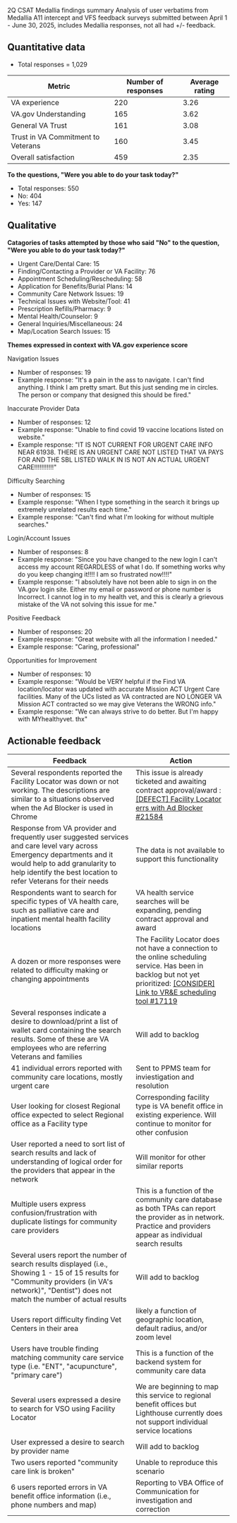 2Q CSAT Medallia findings summary
Analysis of user verbatims from Medallia A11 intercept and VFS feedback surveys submitted between April 1 - June 30, 2025, includes Medallia responses, not all had +/- feedback.

## Quantitative data

- Total responses = 1,029

| Metric | Number of responses | Average rating | 
| --- | --- | --- | 
| VA experience | 220 | 3.26 |
| VA.gov Understanding | 165 | 3.62 | 
| General VA Trust | 161 | 3.08 | 
| Trust in VA Commitment to Veterans | 160| 3.45 |
| Overall satisfaction | 459 | 2.35 | 

**To the questions,  "Were you able to do your task today?"**
- Total responses: 550
- No: 404
- Yes: 147 

## Qualitative

**Catagories of tasks attempted by those who said "No" to the question, "Were you able to do your task today?"**
- Urgent Care/Dental Care: 15
- Finding/Contacting a Provider or VA Facility: 76
- Appointment Scheduling/Rescheduling: 58
- Application for Benefits/Burial Plans: 14
- Community Care Network Issues: 19
- Technical Issues with Website/Tool: 41
- Prescription Refills/Pharmacy: 9
- Mental Health/Counselor: 9
- General Inquiries/Miscellaneous: 24
- Map/Location Search Issues: 15

**Themes expressed in context with VA.gov experience score**

Navigation Issues
- Number of responses: 19
- Example response: "It's a pain in the ass to navigate. I can't find anything. I think I am pretty smart. But this just sending me in circles. The person or company that designed this should be fired."

Inaccurate Provider Data
- Number of responses: 12
- Example response: "Unable to find covid 19 vaccine locations listed on website."
- Example response: "IT IS NOT CURRENT FOR URGENT CARE INFO NEAR 61938. THERE IS AN URGENT CARE NOT LISTED THAT VA PAYS FOR AND THE SBL LISTED WALK IN IS NOT AN ACTUAL URGENT CARE!!!!!!!!!!!"

Difficulty Searching
- Number of responses: 15
- Example response: "When I type something in the search it brings up extremely unrelated results each time."
- Example response: "Can't find what I'm looking for without multiple searches."

Login/Account Issues
- Number of responses: 8
- Example response: "Since you have changed to the new login I can't access my account REGARDLESS of what I do. If something works why do you keep changing it!!!! I am so frustrated now!!!!"
- Example response: "I absolutely have not been able to sign in on the VA.gov login site. Either my email or password or phone number is Incorrect. I cannot log in to my health vet, and this is clearly a grievous mistake of the VA not solving this issue for me."

Positive Feedback
- Number of responses: 20
- Example response: "Great website with all the information I needed."
- Example response: "Caring, professional"

Opportunities for Improvement
- Number of responses: 10
- Example response: "Would be VERY helpful if the Find VA location/locator was updated with accurate Mission ACT Urgent Care facilities. Many of the UCs listed as VA contracted are NO LONGER VA Mission ACT contracted so we may give Veterans the WRONG info."
- Example response: "We can always strive to do better. But I'm happy with MYhealthyvet. thx"

## Actionable feedback

| Feedback | Action | 
| --- | --- | 
| Several respondents reported the Facility Locator was down or not working. The descriptions are similar to a situations observed when the Ad Blocker is used in Chrome | This issue is already ticketed and awaiting contract approval/award : [[DEFECT] Facility Locator errs with Ad Blocker #21584](https://github.com/department-of-veterans-affairs/va.gov-cms/issues/21584)
| Response from VA provider and frequently user suggested services and care level vary across Emergency departments and it would help to add granularity to help identify the best location to refer Veterans for their needs | The data is not available to support this functionality | 
| Respondents want to search for specific types of VA health care, such as palliative care and inpatient mental health facility locations | VA health service searches will be expanding, pending contract approval and award 
| A dozen or more responses were related to difficulty making or changing appointments | The Facility Locator does not have a connection to the online scheduling service. Has been in backlog but not yet prioritized: [[CONSIDER] Link to VR&E scheduling tool #17119](https://github.com/department-of-veterans-affairs/va.gov-cms/issues/17119) | 
| Several responses indicate a desire to download/print a list of wallet card containing the search results. Some of these are VA employees who are referring Veterans and families | Will add to backlog |
| 41 individual errors reported with community care locations, mostly urgent care | Sent to PPMS team for inviestigation and resolution |
| User looking for closest Regional office expected to select Regional office as a Facility type | Corresponding facility type is VA benefit office in existing experience. Will continue to monitor for other confusion |
| User reported a need to sort list of search results and lack of understanding of logical order for the providers that appear in the network | Will monitor for other similar reports | 
| Multiple users express confusion/frustration with duplicate listings for community care providers | This is a function of the community care database as both TPAs can report the provider as in network. Practice and providers appear as individual search results |
| Several users report the number of search results displayed (i.e., Showing 1 - 15 of 15 results for "Community providers (in VA's network)", "Dentist") does not match the number of actual results | Will add to backlog |
| Users report difficulty finding Vet Centers in their area | likely a function of geographic location, default radius, and/or zoom level 
| Users have trouble finding matching community care service type (i.e. "ENT", "acupuncture", "primary care") | This is a function of the backend system for community care data |
| Several users expressed a desire to search for VSO using Facility Locator | We are beginning to map this service to regional benefit offices but Lighthouse currently does not support individual service locations |
| User expressed a desire to search by provider name | Will add to backlog |
| Two users reported "community care link is broken" | Unable to reproduce this scenario |
| 6 users reported errors in VA benefit office information (i.e., phone numbers and map) | Reporting to VBA Office of Communication for investigation and correction |
